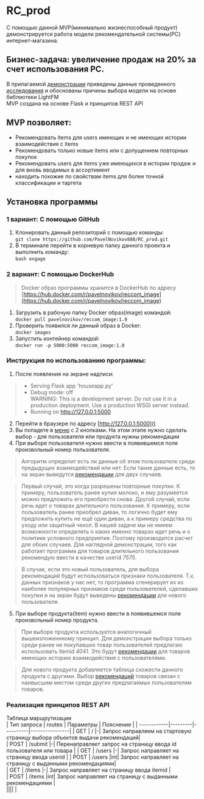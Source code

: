 # RC_prod  
С помощью данной MVP(минимально жизнеспособный продукт) демонстрируется работа модели рекомендательной системы(РС) интернет-магазина.  

## Бизнес-задача: увеличение продаж на 20% за счет использования РС.  
В прилагаемой [демонстрации](https://github.com/PavelNovikov888/RC_prod/blob/master/RS_presentation.odp) приведены данные проведенного [исследования](https://github.com/PavelNovikov888/RC_prod/blob/master/RS_research.ipynb) и обоснованы причины выбора модели на основе библиотеки LightFM  
MVP создана на основе Flask и принципов REST API

## MVP позволяет: 
- Рекомендовать items для users имеющих и не имеющих истории взаимодействия с items
- Рекомендовать только новые items или с допущением повторных покупок
- Рекомендовать users для items уже имеющихся в истории продаж и для вновь вводимых в ассортимент  
- находить похожие по свойствам items для более точной классификации и таргета

## Установка программы    
### 1 вариант: С помощью GitHub  
1. Клонировать данный репозиторий с помощью команды:    
   ` git clone https://github.com/PavelNovikov888/RC_prod.git `   
2. В терминале перейти в корневую папку данного проекта и выполнить команду:     
   `bash engage`  

### 2 вариант: С помощью DockerHub
> Docker образ программы хранится в DockerHub по адресу [https://hub.docker.com/r/pavelnovikov/reccom_image](https://hub.docker.com/r/pavelnovikov/reccom_image)

1. Загрузить в рабочую папку Docker образ(image) командой:  
   `docker pull pavelnovikov/reccom_image:1.0`
2. Проверить появился ли данный образ в Docker:  
   `docker images`
3. Запустить контейнер командой:  
   `docker run -p 5000:5000 reccom_image:1.0`

### Инструкция по использованию программы:
1. После появления на экране надписи:     
> * Serving Flask app 'houseapp.py'  
> * Debug mode: off  
> WARNING: This is a development server. Do not use it in a production deployment. Use a production WSGI server instead.   
> * Running on http://127.0.0.1:5000

2. Перейти в браузере по адресу [http://127.0.0.1:5000]()
3. Вы попадете в [меню]() с 2 кнопками. На этом этапе нужно сделать выбор - для пользователя или продукта нужны рекомендации
4. При выборе пользователя нужно ввести в появившемся поле произвольный номер пользователя.
> Алгоритм определит есть ли данные об этом пользователе среди предыдущих взаимодействий или нет. Если такие данные есть, то на экран выведутся [рекомендации]() для двух случаев.

> Первый случай, это когда разрешены повторные покупки. К примеру, пользователь ранее купил молоко, и ему разумеется можно предложить его приобрести снова. Другой случай, если речь идет о товарах длительного пользования. К примеру, если пользователь ранее приобрел диван, то логично будет ему предложить купить не ещё один диван, а к примеру средства по уходу или защитный чехол. В нашей задаче мы не имеем возможности определять о каких именно товарах идет речь и о политике условного предприятия. Поэтому производится расчет для обоих случаев. Для наглядной демонстрации, того как работает программа для товаров длительного пользования рекомендую ввести в качестве userid *7575*.

> В случае, если это новый пользователь, для выбора рекомендаций будут использоваться признаки пользователя. Т.к. данных признаков у нас нет, то программа сгенерирует их из наиболее популярных признаков среди пользователей, сделавших покупки и на экран будут выведены [рекомендации]() для нового пользователя. 

 5. При выборе продукта(item) нужно ввести в появившемся поле произвольный номер продукта.
> При выборе продукта используется аналогичный вышеизложеннному принцип. Для демонстрации выбора только среди ранее не покупавших товар пользователей предлагаю использовать itemid *4041*. Это будут [рекомендации]() для товаров имеющих историю взаимодействия с пользователями.

> Для нового продукта добавляется таблица схожести данного продукта с другими. Выбор [рекомендаций]() товаров связан с наивысшим местом среди других предлагаемых пользователям товаров.

### Реализация принципов REST API  
Таблица маршрутизации   
| Тип запроса | routes | Параметры | Пояснение |
| ------------|---------|----------|----------------|
| GET | / |-| Запрос направляем на стартовую страницу выбора объектов выдачи рекомендаций|  
| POST | /submit |-| Перенаправляет запрос на страницу ввода id пользователя или товара  |
| GET | /users |-| Запрос направляет на страницу ввода userid  | 
| POST | /users |int| Запрос направляет на страницу с выданными рекомендациями|  
| GET | /items |-| Запрос направляет на страницу ввода itemid  |  
| POST | /items |int| Запрос направляет на страницу с выданными рекомендациями |  
|||| |     


